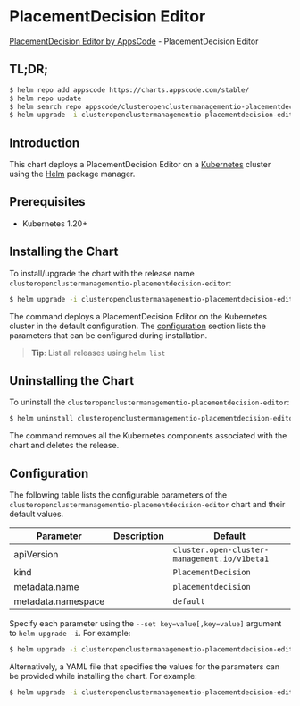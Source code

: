 # PlacementDecision Editor

[PlacementDecision Editor by AppsCode](https://appscode.com) - PlacementDecision Editor

## TL;DR;

```bash
$ helm repo add appscode https://charts.appscode.com/stable/
$ helm repo update
$ helm search repo appscode/clusteropenclustermanagementio-placementdecision-editor --version=v0.20.0
$ helm upgrade -i clusteropenclustermanagementio-placementdecision-editor appscode/clusteropenclustermanagementio-placementdecision-editor -n default --create-namespace --version=v0.20.0
```

## Introduction

This chart deploys a PlacementDecision Editor on a [Kubernetes](http://kubernetes.io) cluster using the [Helm](https://helm.sh) package manager.

## Prerequisites

- Kubernetes 1.20+

## Installing the Chart

To install/upgrade the chart with the release name `clusteropenclustermanagementio-placementdecision-editor`:

```bash
$ helm upgrade -i clusteropenclustermanagementio-placementdecision-editor appscode/clusteropenclustermanagementio-placementdecision-editor -n default --create-namespace --version=v0.20.0
```

The command deploys a PlacementDecision Editor on the Kubernetes cluster in the default configuration. The [configuration](#configuration) section lists the parameters that can be configured during installation.

> **Tip**: List all releases using `helm list`

## Uninstalling the Chart

To uninstall the `clusteropenclustermanagementio-placementdecision-editor`:

```bash
$ helm uninstall clusteropenclustermanagementio-placementdecision-editor -n default
```

The command removes all the Kubernetes components associated with the chart and deletes the release.

## Configuration

The following table lists the configurable parameters of the `clusteropenclustermanagementio-placementdecision-editor` chart and their default values.

|     Parameter      | Description |                         Default                         |
|--------------------|-------------|---------------------------------------------------------|
| apiVersion         |             | <code>cluster.open-cluster-management.io/v1beta1</code> |
| kind               |             | <code>PlacementDecision</code>                          |
| metadata.name      |             | <code>placementdecision</code>                          |
| metadata.namespace |             | <code>default</code>                                    |


Specify each parameter using the `--set key=value[,key=value]` argument to `helm upgrade -i`. For example:

```bash
$ helm upgrade -i clusteropenclustermanagementio-placementdecision-editor appscode/clusteropenclustermanagementio-placementdecision-editor -n default --create-namespace --version=v0.20.0 --set apiVersion=cluster.open-cluster-management.io/v1beta1
```

Alternatively, a YAML file that specifies the values for the parameters can be provided while
installing the chart. For example:

```bash
$ helm upgrade -i clusteropenclustermanagementio-placementdecision-editor appscode/clusteropenclustermanagementio-placementdecision-editor -n default --create-namespace --version=v0.20.0 --values values.yaml
```
